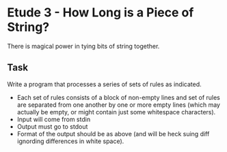# Etude 3 - How Long is a Piece of String?
There is magical power in tying bits of string together.

## Task
Write a program that processes a series of sets of rules as indicated.
- Each set of rules consists of a block of non-empty lines and set of rules are separated from one another by one or more empty lines (which may actually be empty, or might contain just some whitespace characters).
- Input will come from stdin
- Output must go to stdout
- Format of the output should be as above (and will be heck suing diff ignording differences in white space).
